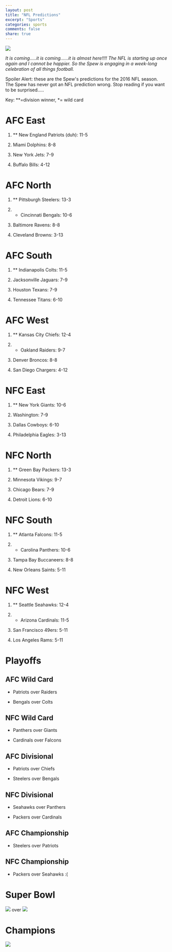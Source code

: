 ```yaml
---
layout: post
title: "NFL Predictions"
excerpt: "Sports"
categories: sports
comments: false
share: true
---
```


![](http://baretnewswire.org/wp-content/uploads/2014/09/predictions1.jpg)


*It is coming.....it is coming......it is almost here!!!! The NFL is starting up once again and I cannot be happier. So the Spew is engaging in a week-long celebration of all things football.*



Spoiler Alert: these are the Spew's predictions for the 2016 NFL season. The Spew has never got an NFL prediction wrong. Stop reading if you want to be surprised.....

Key: **=division winner, *= wild card

# AFC East

1. ** New England Patriots (duh): 11-5

2. Miami Dolphins: 8-8

3. New York Jets: 7-9

4. Buffalo Bills: 4-12


# AFC North

1. ** Pittsburgh Steelers: 13-3

2. * Cincinnati Bengals: 10-6

3. Baltimore Ravens: 8-8

4. Cleveland Browns: 3-13

# AFC South

1. ** Indianapolis Colts: 11-5

2. Jacksonville Jaguars: 7-9

3. Houston Texans: 7-9

4. Tennessee Titans: 6-10

# AFC West

1. ** Kansas City Chiefs: 12-4

2. * Oakland Raiders: 9-7

3. Denver Broncos: 8-8

4. San Diego Chargers: 4-12



# NFC East

1. ** New York Giants: 10-6

2. Washington: 7-9

3. Dallas Cowboys: 6-10

4. Philadelphia Eagles: 3-13

# NFC North

1. ** Green Bay Packers: 13-3

2. Minnesota Vikings: 9-7

3. Chicago Bears: 7-9

4. Detroit Lions: 6-10

# NFC South

1. ** Atlanta Falcons: 11-5

2. * Carolina Panthers: 10-6

3. Tampa Bay Buccaneers: 8-8

4. New Orleans Saints: 5-11

# NFC West

1. ** Seattle Seahawks: 12-4

2. * Arizona Cardinals: 11-5

3. San Francisco 49ers: 5-11

4. Los Angeles Rams: 5-11


# Playoffs


## AFC Wild Card

- Patriots over Raiders

- Bengals over Colts

## NFC Wild Card

- Panthers over Giants

- Cardinals over Falcons


## AFC Divisional

- Patriots over Chiefs

- Steelers over Bengals

## NFC Divisional

- Seahawks over Panthers

- Packers over Cardinals

## AFC Championship

- Steelers over Patriots

## NFC Championship

- Packers over Seahawks :(

# Super Bowl


![](https://s-media-cache-ak0.pinimg.com/736x/35/34/0e/35340ebe98c48715f0b28b966cbce59b.jpg) over ![](http://cliparts.co/cliparts/6cy/Xj5/6cyXj55ei.jpg)



# Champions


![](http://www.everythingdoormats.com/images/products/green-bay-packers-nfl-roundel-area-rug.jpg)










